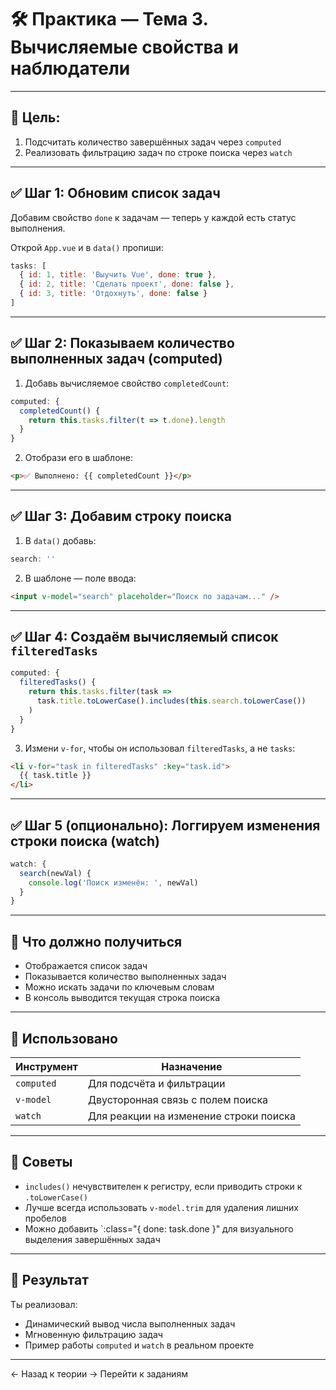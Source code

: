 # 🛠 Практика — Тема 3. Вычисляемые свойства и наблюдатели

---

## 🎯 Цель:
1. Подсчитать количество завершённых задач через `computed`
2. Реализовать фильтрацию задач по строке поиска через `watch`

---

## ✅ Шаг 1: Обновим список задач

Добавим свойство `done` к задачам — теперь у каждой есть статус выполнения.

Открой `App.vue` и в `data()` пропиши:

```js
tasks: [
  { id: 1, title: 'Выучить Vue', done: true },
  { id: 2, title: 'Сделать проект', done: false },
  { id: 3, title: 'Отдохнуть', done: false }
]
```

---

## ✅ Шаг 2: Показываем количество выполненных задач (computed)

1. Добавь вычисляемое свойство `completedCount`:

```js
computed: {
  completedCount() {
    return this.tasks.filter(t => t.done).length
  }
}
```

2. Отобрази его в шаблоне:

```html
<p>✅ Выполнено: {{ completedCount }}</p>
```

---

## ✅ Шаг 3: Добавим строку поиска

1. В `data()` добавь:

```js
search: ''
```

2. В шаблоне — поле ввода:

```html
<input v-model="search" placeholder="Поиск по задачам..." />
```

---

## ✅ Шаг 4: Создаём вычисляемый список `filteredTasks`

```js
computed: {
  filteredTasks() {
    return this.tasks.filter(task =>
      task.title.toLowerCase().includes(this.search.toLowerCase())
    )
  }
}
```

3. Измени `v-for`, чтобы он использовал `filteredTasks`, а не `tasks`:

```html
<li v-for="task in filteredTasks" :key="task.id">
  {{ task.title }}
</li>
```

---

## ✅ Шаг 5 (опционально): Логгируем изменения строки поиска (watch)

```js
watch: {
  search(newVal) {
    console.log('Поиск изменён: ', newVal)
  }
}
```

---

## 🧪 Что должно получиться

* Отображается список задач
* Показывается количество выполненных задач
* Можно искать задачи по ключевым словам
* В консоль выводится текущая строка поиска

---

## 📌 Использовано

| Инструмент | Назначение |
|---|---|
| `computed` | Для подсчёта и фильтрации |
| `v-model` | Двусторонная связь с полем поиска |
| `watch` | Для реакции на изменение строки поиска |

---

## 🧠 Советы

* `includes()` нечувствителен к регистру, если приводить строки к `.toLowerCase()`
* Лучше всегда использовать `v-model.trim` для удаления лишних пробелов
* Можно добавить `:class="{ done: task.done }" для визуального выделения завершённых задач

---

## 🏁 Результат

Ты реализовал:

* Динамический вывод числа выполненных задач
* Мгновенную фильтрацию задач
* Пример работы `computed` и `watch` в реальном проекте

---

← Назад к теории
→ Перейти к заданиям